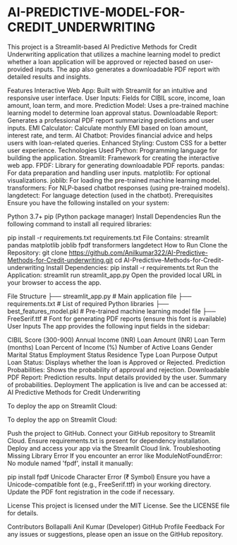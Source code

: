 # AI-PREDICTIVE-MODEL-FOR-CREDIT_UNDERWRITING
This project is a Streamlit-based AI Predictive Methods for Credit Underwriting application that utilizes a machine learning model to predict whether a loan application will be approved or rejected based on user-provided inputs. The app also generates a downloadable PDF report with detailed results and insights.

Features
Interactive Web App: Built with Streamlit for an intuitive and responsive user interface.
User Inputs: Fields for CIBIL score, income, loan amount, loan term, and more.
Prediction Model: Uses a pre-trained machine learning model to determine loan approval status.
Downloadable Report: Generates a professional PDF report summarizing predictions and user inputs.
EMI Calculator: Calculate monthly EMI based on loan amount, interest rate, and term.
AI Chatbot: Provides financial advice and helps users with loan-related queries.
Enhanced Styling: Custom CSS for a better user experience.
Technologies Used
Python: Programming language for building the application.
Streamlit: Framework for creating the interactive web app.
FPDF: Library for generating downloadable PDF reports.
pandas: For data preparation and handling user inputs.
matplotlib: For optional visualizations.
joblib: For loading the pre-trained machine learning model.
transformers: For NLP-based chatbot responses (using pre-trained models).
langdetect: For language detection (used in the chatbot).
Prerequisites
Ensure you have the following installed on your system:

Python 3.7+
pip (Python package manager)
Install Dependencies
Run the following command to install all required libraries:

pip install -r requirements.txt
requirements.txt File Contains:
streamlit
pandas
matplotlib
joblib
fpdf
transformers
langdetect
How to Run
Clone the Repository:
git clone https://github.com/Anilkumar322/AI-Predictive-Methods-for-Credit-underwriting.git
cd AI-Predictive-Methods-for-Credit-underwriting
Install Dependencies:
pip install -r requirements.txt
Run the Application:
streamlit run streamlit_app.py
Open the provided local URL in your browser to access the app.

File Structure
├── streamlit_app.py  # Main application file
├── requirements.txt  # List of required Python libraries
├── best_features_model.pkl  # Pre-trained machine learning model file
├── FreeSerif.ttf  # Font for generating PDF reports (ensure this font is available)
User Inputs
The app provides the following input fields in the sidebar:

CIBIL Score (300-900)
Annual Income (INR)
Loan Amount (INR)
Loan Term (months)
Loan Percent of Income (%)
Number of Active Loans
Gender
Marital Status
Employment Status
Residence Type
Loan Purpose
Output
Loan Status: Displays whether the loan is Approved or Rejected.
Prediction Probabilities: Shows the probability of approval and rejection.
Downloadable PDF Report:
Prediction results.
Input details provided by the user.
Summary of probabilities.
Deployment
The application is live and can be accessed at: AI Predictive Methods for Credit Underwriting

To deploy the app on Streamlit Cloud:

To deploy the app on Streamlit Cloud:

Push the project to GitHub.
Connect your GitHub repository to Streamlit Cloud.
Ensure requirements.txt is present for dependency installation.
Deploy and access your app via the Streamlit Cloud link.
Troubleshooting
Missing Library Error
If you encounter an error like ModuleNotFoundError: No module named 'fpdf', install it manually:

pip install fpdf
Unicode Character Error (₹ Symbol)
Ensure you have a Unicode-compatible font (e.g., FreeSerif.ttf) in your working directory. Update the PDF font registration in the code if necessary.

License
This project is licensed under the MIT License. See the LICENSE file for details.

Contributors
Bollapalli Anil Kumar (Developer)
GitHub Profile
Feedback
For any issues or suggestions, please open an issue on the GitHub repository.
